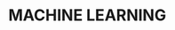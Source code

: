 # MACHINE LEARNING

<img src="https://github.com/kishanrajput23/Presentations/blob/main/Machine%20Learning/Screenshot%20(103).png" alt="">

<img src="https://github.com/kishanrajput23/Presentations/blob/main/Machine%20Learning/Screenshot%20(104).png" alt="">

<img src="https://github.com/kishanrajput23/Presentations/blob/main/Machine%20Learning/Screenshot%20(105).png" alt="">

<img src="https://github.com/kishanrajput23/Presentations/blob/main/Machine%20Learning/Screenshot%20(106).png" alt="">

<img src="https://github.com/kishanrajput23/Presentations/blob/main/Machine%20Learning/Screenshot%20(107).png" alt="">

<img src="https://github.com/kishanrajput23/Presentations/blob/main/Machine%20Learning/Screenshot%20(108).png" alt="">

<img src="https://github.com/kishanrajput23/Presentations/blob/main/Machine%20Learning/Screenshot%20(109).png" alt="">

<img src="https://github.com/kishanrajput23/Presentations/blob/main/Machine%20Learning/Screenshot%20(110).png" alt="">

<img src="https://github.com/kishanrajput23/Presentations/blob/main/Machine%20Learning/Screenshot%20(111).png" alt="">

<img src="https://github.com/kishanrajput23/Presentations/blob/main/Machine%20Learning/Screenshot%20(112).png" alt="">

<img src="https://github.com/kishanrajput23/Presentations/blob/main/Machine%20Learning/Screenshot%20(113).png" alt="">

<img src="https://github.com/kishanrajput23/Presentations/blob/main/Machine%20Learning/Screenshot%20(114).png" alt="">

<img src="https://github.com/kishanrajput23/Presentations/blob/main/Machine%20Learning/Screenshot%20(115).png" alt="">

<img src="https://github.com/kishanrajput23/Presentations/blob/main/Machine%20Learning/Screenshot%20(116).png" alt="">

<img src="https://github.com/kishanrajput23/Presentations/blob/main/Machine%20Learning/Screenshot%20(117).png" alt="">

<img src="https://github.com/kishanrajput23/Presentations/blob/main/Machine%20Learning/Screenshot%20(118).png" alt="">

<img src="https://github.com/kishanrajput23/Presentations/blob/main/Machine%20Learning/Screenshot%20(119).png" alt="">

<img src="https://github.com/kishanrajput23/Presentations/blob/main/Machine%20Learning/Screenshot%20(120).png" alt="">

<img src="https://github.com/kishanrajput23/Presentations/blob/main/Machine%20Learning/Screenshot%20(121).png" alt="">

<img src="https://github.com/kishanrajput23/Presentations/blob/main/Machine%20Learning/Screenshot%20(122).png" alt="">

<img src="https://github.com/kishanrajput23/Presentations/blob/main/Machine%20Learning/Screenshot%20(123).png" alt="">

<img src="https://github.com/kishanrajput23/Presentations/blob/main/Machine%20Learning/Screenshot%20(124).png" alt="">

<img src="https://github.com/kishanrajput23/Presentations/blob/main/Machine%20Learning/Screenshot%20(125).png" alt="">

<img src="https://github.com/kishanrajput23/Presentations/blob/main/Machine%20Learning/Screenshot%20(126).png" alt="">

<img src="https://github.com/kishanrajput23/Presentations/blob/main/Machine%20Learning/Screenshot%20(127).png" alt="">

<img src="https://github.com/kishanrajput23/Presentations/blob/main/Machine%20Learning/Screenshot%20(128).png" alt="">

<img src="https://github.com/kishanrajput23/Presentations/blob/main/Machine%20Learning/Screenshot%20(129).png" alt="">

<img src="https://github.com/kishanrajput23/Presentations/blob/main/Machine%20Learning/Screenshot%20(130).png" alt="">

<img src="https://github.com/kishanrajput23/Presentations/blob/main/Machine%20Learning/Screenshot%20(131).png" alt="">

<img src="https://github.com/kishanrajput23/Presentations/blob/main/Machine%20Learning/Screenshot%20(132).png" alt="">

<img src="https://github.com/kishanrajput23/Presentations/blob/main/Machine%20Learning/Screenshot%20(133).png" alt="">


